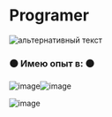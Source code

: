 # Programer
<img src="https://kartinkin.net/uploads/posts/2021-07/1626141491_10-kartinkin-com-p-anime-pro-khakerov-i-programmistov-anime-k-10.jpg" alt="альтернативный текст">


### ⚫️ Имею опыт в: ⚫️
![image](https://user-images.githubusercontent.com/115574306/223103434-22de461d-bd5b-4417-86e8-446294b85963.png)![image](https://user-images.githubusercontent.com/115574306/223103789-44942665-47dd-48f1-b6e6-b3a8f5c7ae64.png)



 ![image](https://user-images.githubusercontent.com/115574306/223102990-011e52f5-ad2a-43a0-bbb2-f40a0b762fa7.png)

